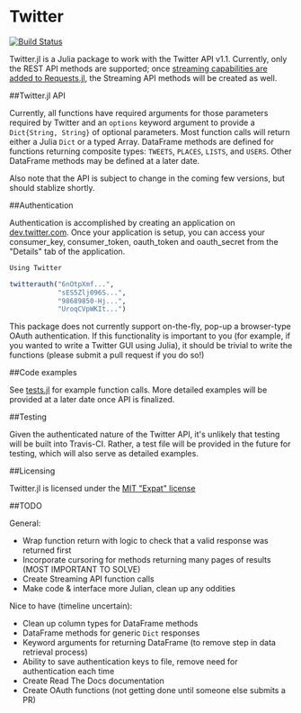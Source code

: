 # Twitter

[![Build Status](https://travis-ci.org/randyzwitch/Twitter.jl.png)](https://travis-ci.org/randyzwitch/Twitter.jl)

Twitter.jl is a Julia package to work with the Twitter API v1.1. Currently, only the REST API methods are supported; once [streaming capabilities are added to Requests.jl](https://github.com/loladiro/Requests.jl/issues/19), the Streaming API methods will be created as well.

##Twitter.jl API

Currently, all functions have required arguments for those parameters required by Twitter and an `options` keyword argument to provide a `Dict{String, String}` of optional parameters. Most function calls will return either a Julia `Dict` or a typed Array. DataFrame methods are defined for functions returning composite types: `TWEETS`, `PLACES`, `LISTS`, and `USERS`. Other DataFrame methods may be defined at a later date.

Also note that the API is subject to change in the coming few versions, but should stablize shortly.

##Authentication

Authentication is accomplished by creating an application on [dev.twitter.com](https://dev.twitter.com). Once your application is setup, you can access your consumer_key, consumer_token, oauth_token and oauth_secret from the "Details" tab of the application.

```julia
Using Twitter

twitterauth("6nOtpXmf...", 
            "sES5Zlj096S...",
            "98689850-Hj...",
            "UroqCVpWKIt...")
```

This package does not currently support on-the-fly, pop-up a browser-type OAuth authentication. If this functionality is important to you (for example, if you wanted to write a Twitter GUI using Julia), it should be trivial to write the functions (please submit a pull request if you do so!)

##Code examples

See [tests.jl](https://github.com/randyzwitch/Twitter.jl/blob/master/tests/tests.jl) for example function calls. More detailed examples will be provided at a later date once API is finalized.

##Testing

Given the authenticated nature of the Twitter API, it's unlikely that testing will be built into Travis-CI. Rather, a test file will be provided in the future for testing, which will also serve as detailed examples.

##Licensing

Twitter.jl is licensed under the [MIT "Expat" license](https://github.com/randyzwitch/Twitter.jl/blob/master/LICENSE.md)

##TODO

General:
- Wrap function return with logic to check that a valid response was returned first
- Incorporate cursoring for methods returning many pages of results (MOST IMPORTANT TO SOLVE)
- Create Streaming API function calls
- Make code & interface more Julian, clean up any oddities

Nice to have (timeline uncertain):

- Clean up column types for DataFrame methods
- DataFrame methods for generic `Dict` responses
- Keyword arguments for returning DataFrame (to remove step in data retrieval process)
- Ability to save authentication keys to file, remove need for authentication each time
- Create Read The Docs documentation
- Create OAuth functions (not getting done until someone else submits a PR)
